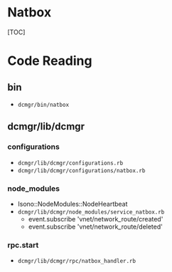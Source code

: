 # Natbox

[TOC]

# Code Reading

## bin

+ `dcmgr/bin/natbox`

## dcmgr/lib/dcmgr

### configurations

+ `dcmgr/lib/dcmgr/configurations.rb`
+ `dcmgr/lib/dcmgr/configurations/natbox.rb`

### node_modules

+ Isono::NodeModules::NodeHeartbeat
+ `dcmgr/lib/dcmgr/node_modules/service_natbox.rb`
   + event.subscribe 'vnet/network_route/created'
   + event.subscribe 'vnet/network_route/deleted'

### rpc.start

+ `dcmgr/lib/dcmgr/rpc/natbox_handler.rb`
